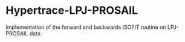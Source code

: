 # Hypertrace-LPJ-PROSAIL
Implementation of the forward and backwards ISOFIT routine on LPJ-PROSAIL data.
